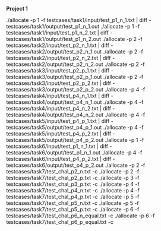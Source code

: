 **Project 1**

./allocate -p 1 -f testcases/task1/input/test_p1_n_1.txt | diff - testcases/task1/output/test_p1_n_1.out
./allocate -p 1 -f testcases/task1/input/test_p1_n_2.txt | diff - testcases/task1/output/test_p1_n_2.out
./allocate -p 2 -f testcases/task2/input/test_p2_n_1.txt | diff - testcases/task2/output/test_p2_n_1.out
./allocate -p 2 -f testcases/task2/input/test_p2_n_2.txt | diff - testcases/task2/output/test_p2_n_2.out
./allocate -p 2 -f testcases/task3/input/test_p2_p_1.txt | diff - testcases/task3/output/test_p2_p_1.out
./allocate -p 2 -f testcases/task3/input/test_p2_p_2.txt | diff - testcases/task3/output/test_p2_p_2.out
./allocate -p 4 -f testcases/task4/input/test_p4_n_1.txt | diff - testcases/task4/output/test_p4_n_1.out
./allocate -p 4 -f testcases/task4/input/test_p4_n_2.txt | diff - testcases/task4/output/test_p4_n_2.out
./allocate -p 4 -f testcases/task5/input/test_p4_p_1.txt | diff - testcases/task5/output/test_p4_p_1.out
./allocate -p 4 -f testcases/task5/input/test_p4_p_2.txt | diff - testcases/task5/output/test_p4_p_2.out
./allocate -p 1 -f testcases/task6/input/test_p1_n_1.txt | diff - testcases/task6/output/test_p1_n_1.out
./allocate -p 4 -f testcases/task6/input/test_p4_p_2.txt | diff - testcases/task6/output/test_p4_p_2.out
./allocate -p 2 -f testcases/task7/test_chal_p2_n.txt -c
./allocate -p 2 -f testcases/task7/test_chal_p2_p.txt -c
./allocate -p 3 -f testcases/task7/test_chal_p3_p.txt -c
./allocate -p 4 -f testcases/task7/test_chal_p4_n.txt -c
./allocate -p 4 -f testcases/task7/test_chal_p4_p.txt -c
./allocate -p 5 -f testcases/task7/test_chal_p5_n.txt -c
./allocate -p 5 -f testcases/task7/test_chal_p5_p.txt -c
./allocate -p 6 -f testcases/task7/test_chal_p6_n_equal.txt -c
./allocate -p 6 -f testcases/task7/test_chal_p6_p_equal.txt -c
